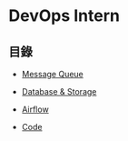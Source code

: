 # DevOps Intern

## 目錄

* [Message Queue](https://github.com/michaelchen1225/DevOps-Intern/blob/master/00-MQ/00-MQ.md)

* [Database & Storage](https://github.com/michaelchen1225/DevOps-Intern/blob/master/01-DB/01-DB.md)

* [Airflow](https://github.com/michaelchen1225/DevOps-Intern/blob/master/02-Airflow/02-airflow.md)

* [Code](https://github.com/michaelchen1225/DevOps-Intern/blob/master/03-code/03-code.md)

